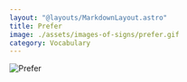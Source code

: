 ```yaml
---
layout: "@layouts/MarkdownLayout.astro"
title: Prefer
image: ./assets/images-of-signs/prefer.gif
category: Vocabulary
---
```


![Prefer](@signs/prefer.gif)

